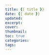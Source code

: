 ```yaml
---
title: {{ title }}
date: {{ date }}
updated:
excerpt:
cover: 
thumbnail: 
toc: true
categories:
tags:
---
```

